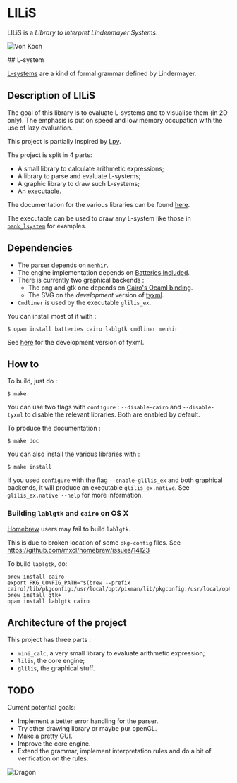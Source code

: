 # LILiS

LILiS is a *Library to Interpret Lindenmayer Systems*.

![Von Koch](http://drup.github.io/LILiS/vonkoch.svg)

## L-system

[L-systems](http://en.wikipedia.org/wiki/L-system) are a kind of formal grammar defined by Lindermayer.

## Description of LILiS

The goal of this library is to evaluate L-systems and to visualise them (in 2D only).
The emphasis is put on speed and low memory occupation with the use of lazy evaluation.

This project is partially inspired by [Lpy](http://openalea.gforge.inria.fr/dokuwiki/doku.php?id=packages:vplants:lpy:main).

The project is split in 4 parts:
- A small library to calculate arithmetic expressions;
- A library to parse and evaluate L-systems;
- A graphic library to draw such L-systems;
- An executable.

The documentation for the various libraries can be found [here](http://drup.github.io/LILiS/).

The executable can be used to draw any L-system like those in [`bank_lsystem`](bank_lsystem) for examples.

## Dependencies

- The parser depends on `menhir`.
- The engine implementation depends on [Batteries Included](https://github.com/ocaml-batteries-team/batteries-included).
- There is currently two graphical backends :
  - The png and gtk one depends on [Cairo's Ocaml binding](https://forge.ocamlcore.org/projects/cairo/).
  - The SVG on the *development* version of [tyxml](http://ocsigen.org/tyxml/).
- `Cmdliner` is used by the executable `glilis_ex`.

You can install most of it with :

	$ opam install batteries cairo lablgtk cmdliner menhir

See [here](http://ocsigen.org/install#source) for the development version of tyxml.

## How to

To build, just do :

	$ make

You can use two flags with `configure` : `--disable-cairo` and `--disable-tyxml` to disable the relevant libraries. Both are enabled by default.

To produce the documentation :

	$ make doc

You can also install the various libraries with :

	$ make install

If you used `configure` with the flag `--enable-glilis_ex` and both graphical backends, it will produce an executable `glilis_ex.native`. See `glilis_ex.native --help` for more information.

### Building `lablgtk` and `cairo` on OS X

[Homebrew](http://mxcl.github.io/homebrew/) users may fail to build `lablgtk`.

This is due to broken location of some `pkg-config` files.
See <https://github.com/mxcl/homebrew/issues/14123>

To build `lablgtk`, do:

	brew install cairo
	export PKG_CONFIG_PATH="$(brew --prefix cairo)/lib/pkgconfig:/usr/local/opt/pixman/lib/pkgconfig:/usr/local/opt/fontconfig/lib/pkgconfig:/usr/local/opt/freetype/lib/pkgconfig:/usr/local/opt/libpng/lib/pkgconfig:/usr/X11/lib/pkgconfig"
	brew install gtk+
	opam install lablgtk cairo

## Architecture of the project

This project has three parts :
- `mini_calc`, a very small library to evaluate arithmetic expression;
- `lilis`, the core engine;
- `glilis`, the graphical stuff.

## TODO

Current potential goals:

- Implement a better error handling for the parser.
- Try other drawing library or maybe pur openGL.
- Make a pretty GUI.
- Improve the core engine.
- Extend the grammar, implement interpretation rules and do a bit of verification on the rules.


![Dragon](http://drup.github.io/LILiS/dragon.svg)
